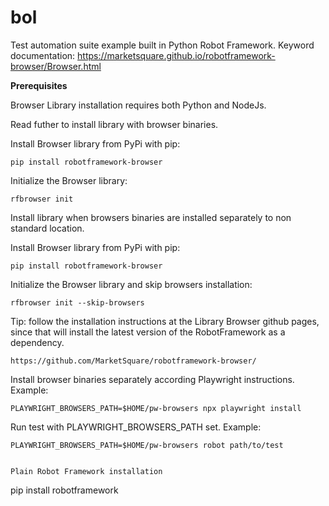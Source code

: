 # bol
Test automation suite example built in Python Robot Framework. Keyword documentation: https://marketsquare.github.io/robotframework-browser/Browser.html

**Prerequisites**

Browser Library installation requires both Python and NodeJs.

Read futher to install library with browser binaries.

Install Browser library from PyPi with pip:

``` 
pip install robotframework-browser
```

Initialize the Browser library:

``` 
rfbrowser init
```

Install library when browsers binaries are installed separately to non standard location.

Install Browser library from PyPi with pip:

``` 
pip install robotframework-browser
```

Initialize the Browser library and skip browsers installation:

```
rfbrowser init --skip-browsers
```

Tip: follow the installation instructions at the Library Browser github pages, since that will install the latest version of the RobotFramework as a dependency.

```
https://github.com/MarketSquare/robotframework-browser/
```

Install browser binaries separately according Playwright instructions. Example:

``` 
PLAYWRIGHT_BROWSERS_PATH=$HOME/pw-browsers npx playwright install
```

Run test with PLAYWRIGHT_BROWSERS_PATH set. Example:

```
PLAYWRIGHT_BROWSERS_PATH=$HOME/pw-browsers robot path/to/test
```

```

Plain Robot Framework installation

``` 
pip install robotframework
``` 
